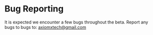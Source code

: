 # Bug Reporting

It is expected we encounter a few bugs throughout the beta. Report any bugs to bugs to: axiomxtech@gmail.com
